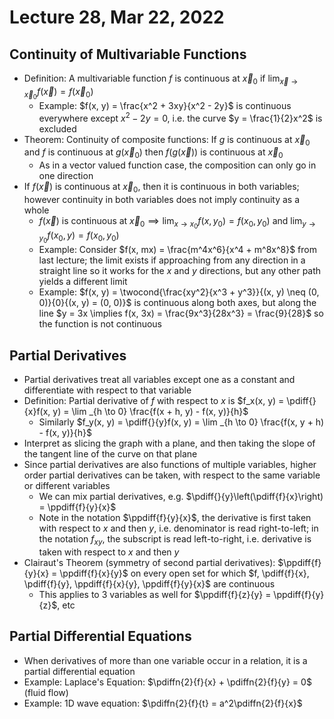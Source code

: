 # Lecture 28, Mar 22, 2022

## Continuity of Multivariable Functions

* Definition: A multivariable function $f$ is continuous at $\vec x_0$ if $\lim _{\vec x \to \vec x_0} f(\vec x) = f(\vec x_0)$
	* Example: $f(x, y) = \frac{x^2 + 3xy}{x^2 - 2y}$ is continuous everywhere except $x^2 - 2y = 0$, i.e. the curve $y = \frac{1}{2}x^2$ is excluded
* Theorem: Continuity of composite functions: If $g$ is continuous at $\vec x_0$ and $f$ is continuous at $g(\vec x_0)$ then $f(g(\vec x))$ is continuous at $\vec x_0$
	* As in a vector valued function case, the composition can only go in one direction
* If $f(\vec x)$ is continuous at $\vec x_0$, then it is continuous in both variables; however continuity in both variables does not imply continuity as a whole
	* $f(\vec x)$ is continuous at $\vec x_0 \implies \lim _{x \to x_0} f(x, y_0) = f(x_0, y_0)$ and $\lim _{y \to y_0} f(x_0, y) = f(x_0, y_0)$
	* Example: Consider $f(x, mx) = \frac{m^4x^6}{x^4 + m^8x^8}$ from last lecture; the limit exists if approaching from any direction in a straight line so it works for the $x$ and $y$ directions, but any other path yields a different limit
	* Example: $f(x, y) = \twocond{\frac{xy^2}{x^3 + y^3}}{(x, y) \neq (0, 0)}{0}{(x, y) = (0, 0)}$ is continuous along both axes, but along the line $y = 3x \implies f(x, 3x) = \frac{9x^3}{28x^3} = \frac{9}{28}$ so the function is not continuous

## Partial Derivatives

* Partial derivatives treat all variables except one as a constant and differentiate with respect to that variable
* Definition: Partial derivative of $f$ with respect to $x$ is $f_x(x, y) = \pdiff{}{x}f(x, y) = \lim _{h \to 0} \frac{f(x + h, y) - f(x, y)}{h}$
	* Similarly $f_y(x, y) = \pdiff{}{y}f(x, y) = \lim _{h \to 0} \frac{f(x, y + h) - f(x, y)}{h}$
* Interpret as slicing the graph with a plane, and then taking the slope of the tangent line of the curve on that plane
* Since partial derivatives are also functions of multiple variables, higher order partial derivatives can be taken, with respect to the same variable or different variables
	* We can mix partial derivatives, e.g. $\pdiff{}{y}\left(\pdiff{f}{x}\right) = \ppdiff{f}{y}{x}$
	* Note in the notation $\ppdiff{f}{y}{x}$, the derivative is first taken with respect to $x$ and then $y$, i.e. denominator is read right-to-left; in the notation $f_{xy}$, the subscript is read left-to-right, i.e. derivative is taken with respect to $x$ and then $y$
* Clairaut's Theorem (symmetry of second partial derivatives): $\ppdiff{f}{y}{x} = \ppdiff{f}{x}{y}$ on every open set for which $f, \pdiff{f}{x}, \pdiff{f}{y}, \ppdiff{f}{x}{y}, \ppdiff{f}{y}{x}$ are continuous
	* This applies to 3 variables as well for $\ppdiff{f}{z}{y} = \ppdiff{f}{y}{z}$, etc

## Partial Differential Equations

* When derivatives of more than one variable occur in a relation, it is a partial differential equation
* Example: Laplace's Equation: $\pdiffn{2}{f}{x} + \pdiffn{2}{f}{y} = 0$ (fluid flow)
* Example: 1D wave equation: $\pdiffn{2}{f}{t} = a^2\pdiffn{2}{f}{x}$

